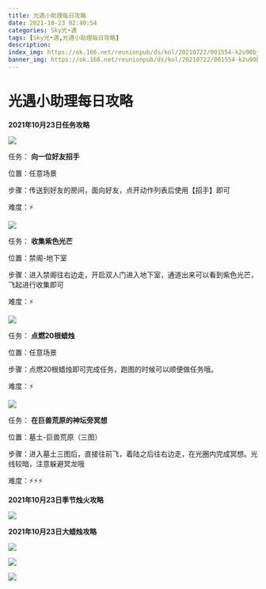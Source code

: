 ```yaml
---
title: 光遇小助理每日攻略
date: 2021-10-23 02:40:54
categories: Sky光•遇
tags: [Sky光•遇,光遇小助理每日攻略]
description: 
index_img: https://ok.166.net/reunionpub/ds/kol/20210722/001554-k2u90bj7ay.png?imageView&thumbnail=600x0&type=jpg
banner_img: https://ok.166.net/reunionpub/ds/kol/20210722/001554-k2u90bj7ay.png?imageView&thumbnail=600x0&type=jpg
---
```

# 光遇小助理每日攻略
  

**2021年10月23日任务攻略**

![](https://ok.166.net/reunionpub/ds/kol/20211023/020657-qcuhsefp93.png)

任务： **向一位好友招手**

位置：任意场景

步骤：传送到好友的房间，面向好友，点开动作列表后使用【招手】即可

难度：⚡

![](https://ok.166.net/reunionpub/ds/kol/20211023/020748-n6ucgmvf5t.png)

任务： **收集紫色光芒**

位置：禁阁-地下室

步骤：进入禁阁往右边走，开启双人门进入地下室，通道出来可以看到紫色光芒，飞起进行收集即可

难度：⚡

![](https://ok.166.net/reunionpub/ds/kol/20211023/020832-3q8wo4z0ba.png)

任务： **点燃20根蜡烛**

位置：任意场景

步骤：点燃20根蜡烛即可完成任务，跑图的时候可以顺便做任务哦。

难度：⚡

![](https://ok.166.net/reunionpub/ds/kol/20211023/020910-3m2a58qfod.png)

任务： **在巨兽荒原的神坛旁冥想**

位置：墓土-巨兽荒原（三图）

步骤：进入墓土三图后，直接往前飞，着陆之后往右边走，在光圈内完成冥想。光线较暗，注意躲避冥龙哦

难度：⚡⚡⚡

 **2021年10月23日季节烛火攻略**

![](https://ok.166.net/reunionpub/ds/kol/20211023/022600-gl3sncmrp2.png)

  

 **2021年10月23日大蜡烛攻略**

![](https://ok.166.net/reunionpub/ds/kol/20211023/021042-m6y1lgv59c.png)

![](https://ok.166.net/reunionpub/ds/kol/20211023/021333-jp5iavw39o.png)

![](https://ok.166.net/reunionpub/ds/kol/20211023/021459-5gelozrf84.png)

